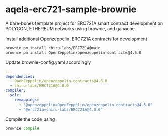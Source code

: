 # aqela-erc721-sample-brownie

A bare-bones template project for ERC721A smart contract development on POLYGON, ETHEREUM networks using brownie, and ganache

Install additional Openzeppelin, ERC721A contracts for development

```bash
brownie pm install chiru-labs/ERC721A@main
brownie pm install OpenZeppelin/openzeppelin-contracts@4.6.0
```

Update brownie-config.yaml accordingly

```yaml
---
dependencies:
  - OpenZeppelin/openzeppelin-contracts@4.6.0
  - chiru-labs/ERC721A@4.0.0
compiler:
  solc:
    remappings:
      - "@openzeppelin=OpenZeppelin/openzeppelin-contracts@4.6.0"
      - "@erc721a=chiru-labs/ERC721A@4.0.0"
```

Compile the code using

```python
brownie compile
```
